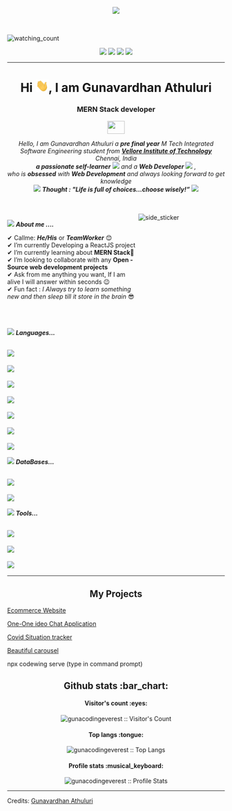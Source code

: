 <p align="center">
  <img src="https://images.unsplash.com/photo-1504805572947-34fad45aed93?ixid=MnwxMjA3fDB8MHxzZWFyY2h8NDR8fHdlYiUyMGRlc2lnbnxlbnwwfHwwfHw%3D&ixlib=rb-1.2.1&auto=format&fit=crop&w=500&q=60" height="200"/>
</p>
<br>

<p align="left"> 
<img src="https://komarev.com/ghpvc/?username=gunacodingeverest&color=brightgreen" alt="watching_count" />
 </p>
 <p align="center">
<img src="https://img.shields.io/badge/Age-21-blue" />
  <img src="https://img.shields.io/badge/Focus-Web%20Development-brightgreen" />
  <img src="https://img.shields.io/badge/Lives-India-success" />
  <img src="https://img.shields.io/badge/Languages-English%20%26%20Telugu-brightgreen" />
</p>
<hr>
<h1 align="center">Hi <img src="https://raw.githubusercontent.com/ABSphreak/ABSphreak/master/gifs/Hi.gif" width="30px">, I am Gunavardhan Athuluri </h1>
<h3 align="center">MERN Stack developer </h3>
<p align="center">
<a href = "mailto: gunavardhan158@gmail.com"><img align="center" src="https://seeklogo.com/images/G/gmail-new-2020-logo-32DBE11BB4-seeklogo.com.png" height="30" width="40" /></a>
</p>
</p>



<p align="center">
  <em>
    Hello, I am Gunavardhan Athuluri a <b>pre final year</b> M Tech Integrated Software Engineering student from <a href="https://chennai.vit.ac.in/"> <b>Vellore Institute of Technology</b>  </a>Chennai, India<br>
    <b>a passionate self-learner</b> <img src="https://github.com/TheDudeThatCode/TheDudeThatCode/blob/master/Assets/Developer.gif" width="30px"> and a <b>Web Developer</b>&nbsp;<img src="https://github.com/TheDudeThatCode/TheDudeThatCode/blob/master/Assets/Designer.gif" width="36px">&nbsp,<br>who is <b>obsessed</b>
    with <b>Web Development</b> and always looking forward to get knowledge
  </em> 
  <br>
  <img src="https://media.giphy.com/media/gH3LO09IOiZIqePwv9/giphy.gif" width="50" /> <b><i align="center">Thought : "Life is full of choices…choose wisely!”</i></b> <img src="https://media.giphy.com/media/qjqUcgIyRjsl2/giphy.gif" width="50" />
</p>
<br><br>
<img align="right" width=200px height=200px alt="side_sticker" src="https://media.giphy.com/media/TEnXkcsHrP4YedChhA/giphy.gif" />

<img src="https://media.giphy.com/media/iY8CRBdQXODJSCERIr/giphy.gif" width="30px">&nbsp;***About me ....***

✔ Callme: ***He/His*** or ***TeamWorker*** 😊 <br>
✔ I’m currently Developing a ReactJS project<br>
✔ I’m currently learning about **MERN Stack**🥰<br>
✔ I’m looking to collaborate with any **Open - Source web development projects**<br>
✔ Ask from me anything you want, If I am alive I will answer within seconds 😉<br>
✔ Fun fact : *I Always try to learn something new and then sleep till it store in the brain* 😎<br><br><br><br>
 

<img src="https://media.giphy.com/media/iY8CRBdQXODJSCERIr/giphy.gif" width="30px">&nbsp;***Languages...***
<p align="left">
  
 
  <code> <img height="50" src="https://www.vectorlogo.zone/logos/reactjs/reactjs-icon.svg"> </code>
   <code> <img height="50" src="https://www.vectorlogo.zone/logos/nodejs/nodejs-icon.svg"> </code>
   <code> <img height="50" src="https://www.vectorlogo.zone/logos/w3_html5/w3_html5-icon.svg"> </code>
   <code> <img height="50" src="https://www.vectorlogo.zone/logos/netlifyapp_watercss/netlifyapp_watercss-ar21.svg"> </code>
   <code> <img height="50" src="https://www.vectorlogo.zone/logos/javascript/javascript-icon.svg"> </code>
  <code> <img height="50" src="https://www.vectorlogo.zone/logos/python/python-icon.svg"> </code>
   <code> <img height="50" src="https://www.vectorlogo.zone/logos/typescriptlang/typescriptlang-icon.svg"> </code>
  
  
  <img src="https://media.giphy.com/media/iY8CRBdQXODJSCERIr/giphy.gif" width="30px">&nbsp;***DataBases...***
<p align="left">
  
  
   <code> <img height="50" src="https://www.vectorlogo.zone/logos/mongodb/mongodb-icon.svg"> </code>
  <code> <img height="50" src="https://www.vectorlogo.zone/logos/firebase/firebase-icon.svg"> </code>
  
  
  <img src="https://media.giphy.com/media/iY8CRBdQXODJSCERIr/giphy.gif" width="30px">&nbsp;***Tools...***
<p align="left">
  
  
  <code> <img height="50" src="https://www.vectorlogo.zone/logos/visualstudio_code/visualstudio_code-icon.svg"> </code>
  <code> <img height="50" src="https://www.vectorlogo.zone/logos/github/github-icon.svg"> </code>
   <code> <img height="50" src="https://www.vectorlogo.zone/logos/git-scm/git-scm-icon.svg"> </code>
   
  
  
  <hr>
  <p align="center">
  
<h2 align="center">My Projects</h2>

[Ecommerce Website](https://guna-online-store.herokuapp.com/)


[One-One ideo Chat Application](https://one-to-one-meet.herokuapp.com/)


[Covid Situation tracker](https://covid-situation-tracker.netlify.app/)


[Beautiful carousel](https://eager-goldwasser-92bd78.netlify.app/)


npx codewing serve  (type in command prompt)


  
<h2 align="center">Github stats :bar_chart:</h2>

<h4 align="center">Visitor's count :eyes:</h4>

<p align="center"><img src="https://profile-counter.glitch.me/{gunacodingeverest}/count.svg" alt="gunacodingeverest :: Visitor's Count" /></p>

<h4 align="center">Top langs :tongue:</h4>

<p align="center"><img src="https://github-readme-stats.vercel.app/api/top-langs/?username=gunacodingeverest&langs_count=10&theme=tokyonight&layout=compact" alt="gunacodingeverest :: Top Langs" /></p>

<h4 align="center">Profile stats :musical_keyboard:</h4>

<p align="center"><img src="https://github-readme-stats.vercel.app/api?username=gunacodingeverest&show_icons=true&theme=synthwave" alt="gunacodingeverest :: Profile Stats" /></p>


-----
Credits: [Gunavardhan Athuluri](https://github.com/gunacodingeverest)


